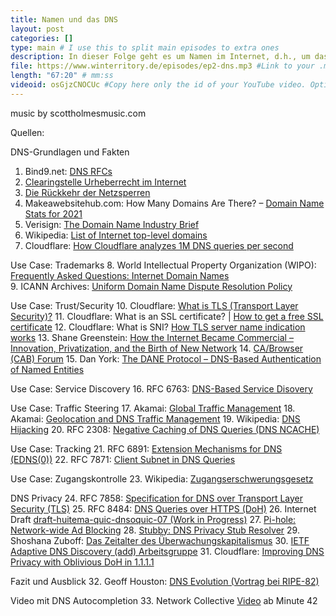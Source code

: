 ```yaml
---
title: Namen und das DNS
layout: post
categories: []
type: main # I use this to split main episodes to extra ones
description: In dieser Folge geht es um Namen im Internet, d.h., um das Domain Name System (DNS) und den doch recht besorgniserregenden Zustand, im dem sich das DNS heute befindet.
file: https://www.winterritory.de/episodes/ep2-dns.mp3 #Link to your .mp3 file
length: "67:20" # mm:ss
videoid: osGjzCNOCUc #Copy here only the id of your YouTube video. Optional 
---
```

music by scottholmesmusic.com

Quellen:

DNS-Grundlagen und Fakten
1. Bind9.net: [DNS RFCs](https://www.bind9.net/rfc) 
2. [Clearingstelle Urheberrecht im Internet](https://cuii.info/)
3. [Die Rückkehr der Netzsperren](https://netzpolitik.org/2021/clearingstelle-urheberrecht-im-internet-die-rueckkehr-der-netzsperren/)
4. Makeawebsitehub.com: How Many Domains Are There? – [Domain Name Stats for 2021](https://makeawebsitehub.com/how-many-domains-are-there/)
5. Verisign: [The Domain Name Industry Brief](https://www.verisign.com/en_US/domain-names/dnib/index.xhtml)
6. Wikipedia: [List of Internet top-level domains](https://en.wikipedia.org/wiki/List_of_Internet_top-level_domains)
7. Cloudflare: [How Cloudflare analyzes 1M DNS queries per second](https://blog.cloudflare.com/how-cloudflare-analyzes-1m-dns-queries-per-second/)

Use Case: Trademarks
8. World Intellectual Property Organization (WIPO): [Frequently Asked Questions: Internet Domain Names](https://www.wipo.int/amc/en/center/faq/domains.html)      
9. ICANN Archives: [Uniform Domain Name Dispute Resolution Policy](https://archive.icann.org/en/udrp/udrp-policy-24oct99.htm)

Use Case: Trust/Security
10. Cloudflare: [What is TLS (Transport Layer Security)?](https://www.cloudflare.com/en-gb/learning/ssl/transport-layer-security-tls/)
11. Cloudflare: What is an SSL certificate? | [How to get a free SSL certificate](https://www.cloudflare.com/en-gb/learning/ssl/what-is-an-ssl-certificate/)
12. Cloudflare: What is SNI? [How TLS server name indication works](https://www.cloudflare.com/en-gb/learning/ssl/what-is-sni/)
13. Shane Greenstein: [How the Internet Became Commercial – Innovation, Privatization, and the Birth of New Network](https://press.princeton.edu/books/hardcover/9780691167367/how-the-internet-became-commercial)
14. [CA/Browser (CAB) Forum](https://cabforum.org/)
15. Dan York: [The DANE Protocol – DNS-Based Authentication of Named Entities](https://www.internetsociety.org/resources/deploy360/dane/)

Use Case: Service Discovery
16. RFC 6763: [DNS-Based Service Disovery](https://datatracker.ietf.org/doc/html/rfc6763)

Use Case: Traffic Steering
17. Akamai: [Global Traffic Management](https://www.akamai.com/uk/en/products/performance/global-traffic-management.jsp)
18. Akamai: [Geolocation and DNS Traffic Management](https://blogs.akamai.com/2020/01/geolocation-and-dns-traffic-management.html)
19. Wikipedia: [DNS Hijacking](https://en.wikipedia.org/wiki/DNS_hijacking)
20. RFC 2308: [Negative Caching of DNS Queries (DNS NCACHE)](https://datatracker.ietf.org/doc/html/rfc2308)

Use Case: Tracking
21. RFC 6891: [Extension Mechanisms for DNS (EDNS(0))](https://datatracker.ietf.org/doc/html/rfc6891)
22. RFC 7871: [Client Subnet in DNS Queries](https://datatracker.ietf.org/doc/html/rfc7871)

Use Case: Zugangskontrolle
23. Wikipedia: [Zugangserschwerungsgesetz](https://de.wikipedia.org/wiki/Zugangserschwerungsgesetz)

DNS Privacy
24. RFC 7858: [Specification for DNS over Transport Layer Security (TLS)](https://datatracker.ietf.org/doc/html/rfc7858)
25. RFC 8484: [DNS Queries over HTTPS (DoH)](https://datatracker.ietf.org/doc/html/rfc8484)
26. Internet Draft [draft-huitema-quic-dnsoquic-07 (Work in Progress)](https://datatracker.ietf.org/doc/html/draft-huitema-quic-dnsoquic)
27. [Pi-hole: Network-wide Ad Blocking](https://pi-hole.net/)
28. [Stubby: DNS Privacy Stub Resolver](https://github.com/getdnsapi/stubby)
29. Shoshana Zuboff: [Das Zeitalter des Überwachungskapitalismus](https://www.campus.de/buecher-campus-verlag/wirtschaft-gesellschaft/wirtschaft/das_zeitalter_des_ueberwachungskapitalismus-15097.html)
30. [IETF Adaptive DNS Discovery (add) Arbeitsgruppe](https://datatracker.ietf.org/wg/add/about/)
31. Cloudflare: [Improving DNS Privacy with Oblivious DoH in 1.1.1.1](https://blog.cloudflare.com/oblivious-dns/)

Fazit und Ausblick
32. Geoff Houston: [DNS Evolution (Vortrag bei RIPE-82)](https://ripe82.ripe.net/wp-content/uploads/presentations/18-huston-dns-evolution.pdf)
 
Video mit DNS Autocompletion
33. Network Collective [Video](https://vimeo.com/251420873) ab Minute 42
